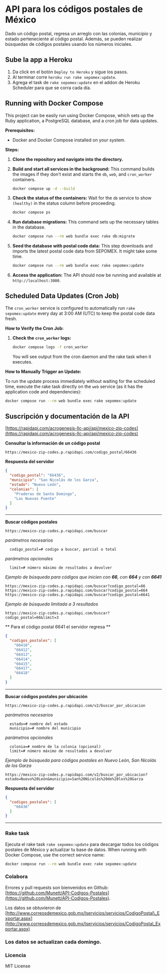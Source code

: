 # API para los códigos postales de México

[](https://codeclimate.com/github/Munett/API-Codigos-Postales)

[](https://heroku.com/deploy?template=https://github.com/acrogenesis/API-Codigos-Postales)

Dado un código postal, regresa un arreglo con las colonias, municipio y estado perteneciente al código postal. Además, se pueden realizar búsquedas de códigos postales usando los números iniciales.

## Sube la app a Heroku

1)  Da click en el botón `Deploy to Heroku` y sigue los pasos.
2)  Al terminar corre `heroku run rake sepomex:update`.
3)  Agrega el task de `rake sepomex:update` en el addon de Heroku Scheduler para que se corra cada día.

## Running with Docker Compose

This project can be easily run using Docker Compose, which sets up the Ruby application, a PostgreSQL database, and a cron job for data updates.

**Prerequisites:**

  * Docker and Docker Compose installed on your system.

**Steps:**

1.  **Clone the repository and navigate into the directory.**

2.  **Build and start all services in the background:**
    This command builds the images if they don't exist and starts the `db`, `web`, and `cron_worker` containers.

    ```bash
    docker compose up -d --build
    ```

3.  **Check the status of the containers:**
    Wait for the `db` service to show `(healthy)` in the status column before proceeding.

    ```bash
    docker compose ps
    ```

4.  **Run database migrations:**
    This command sets up the necessary tables in the database.

    ```bash
    docker compose run --rm web bundle exec rake db:migrate
    ```

5.  **Seed the database with postal code data:**
    This step downloads and imports the latest postal code data from SEPOMEX. It might take some time.

    ```bash
    docker compose run --rm web bundle exec rake sepomex:update
    ```

6.  **Access the application:**
    The API should now be running and available at `http://localhost:3000`.

## Scheduled Data Updates (Cron Job)

The `cron_worker` service is configured to automatically run `rake sepomex:update` every day at 3:00 AM (UTC) to keep the postal code data fresh.

**How to Verify the Cron Job:**

1.  **Check the `cron_worker` logs:**
    ```bash
    docker compose logs -f cron_worker
    ```
    You will see output from the cron daemon and the rake task when it executes.

**How to Manually Trigger an Update:**

To run the update process immediately without waiting for the scheduled time, execute the rake task directly on the `web` service (as it has the application code and dependencies):

```bash
docker compose run --rm web bundle exec rake sepomex:update
```

## Suscripción y documentación de la API

[https://rapidapi.com/acrogenesis-llc-api/api/mexico-zip-codes](https://rapidapi.com/acrogenesis-llc-api/api/mexico-zip-codes)

**Consultar la información de un código postal**

```text
https://mexico-zip-codes.p.rapidapi.com/codigo_postal/66436
```

**Respuesta del servidor**

```json
{
  "codigo_postal": "66436",
  "municipio": "San Nicolás de los Garza",
  "estado": "Nuevo León",
  "colonias": [
    "Praderas de Santo Domingo",
    "Las Nuevas Puente"
  ]
}
```

-----

**Buscar códigos postales**

```text
https://mexico-zip-codes.p.rapidapi.com/buscar
```

*parámetros necesarios*

```text
  codigo_postal=# codigo a buscar, parcial o total
```

*parámetros opcionales*

```text
  limit=# número máximo de resultados a devolver
```

*Ejemplo de búsqueda para códigos que inicien con **66**, con **664** y con **6641***

```text
https://mexico-zip-codes.p.rapidapi.com/buscar?codigo_postal=66
https://mexico-zip-codes.p.rapidapi.com/buscar?codigo_postal=664
https://mexico-zip-codes.p.rapidapi.com/buscar?codigo_postal=6641
```

*Ejemplo de búsqueda limitada a 3 resultados*

```text
https://mexico-zip-codes.p.rapidapi.com/buscar?codigo_postal=66&limit=3
```

\*\* Para el código postal 6641 el servidor regresa \*\*

```json
{
  "codigos_postales": [
    "66410",
    "66412",
    "66413",
    "66414",
    "66415",
    "66417",
    "66418"
  ]
}
```

-----

**Buscar códigos postales por ubicación**

```text
https://mexico-zip-codes.p.rapidapi.com/v2/buscar_por_ubicacion
```

*parámetros necesarios*

```text
  estado=# nombre del estado
  municipio=# nombre del municipio
```

*parámetros opcionales*

```text
  colonia=# nombre de la colonia (opcional)
  limit=# número máximo de resultados a devolver
```

*Ejemplo de búsqueda para códigos postales en Nuevo León, San Nicolás de los Garza*

```text
https://mexico-zip-codes.p.rapidapi.com/v2/buscar_por_ubicacion?estado=Nuevo%20León&municipio=San%20Nicolás%20de%20los%20Garza
```

**Respuesta del servidor**

```json
{
  "codigos_postales": [
    "66436"
  ]
}
```

-----

### Rake task

Ejecuta el rake task `rake sepomex:update` para descargar todos los códigos postales de México y actualizar tu base de datos. When running with Docker Compose, use the correct service name:

```bash
docker compose run --rm web bundle exec rake sepomex:update
```

### Colabora

Errores y pull requests son bienvenidos en Github: [https://github.com/Munett/API-Codigos-Postales](https://github.com/Munett/API-Codigos-Postales).

Los datos se obtuvieron de [http://www.correosdemexico.gob.mx/lservicios/servicios/CodigoPostal\_Exportar.aspx](http://www.correosdemexico.gob.mx/lservicios/servicios/CodigoPostal_Exportar.aspx)

### Los datos se actualizan cada domingo.

### Licencia

MIT License